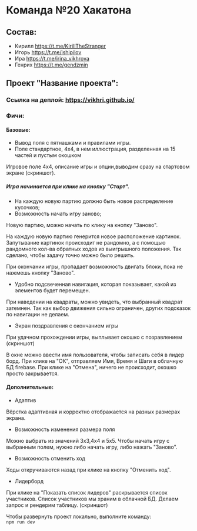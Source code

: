 # Команда №20 Хакатона  

## Состав:

- Кирилл https://t.me/KirillTheStranger
- Игорь https://t.me/ishipilov
- Ира https://t.me/irina_vikhrova
- Генрих https://t.me/gendzmin

## Проект "Название проекта":
  ### Ссылка на деплой: https://vikhri.github.io/
  ### Фичи:

#### Базовые:

- Вывод поля с пятнашками и правилами игры.
- Поле стандартное, 4х4, в нем иллюстрация, разделенная на 15 частей и пустым окошком 

Игровое поле 4х4, описание игры и опции,выводим сразу на стартовом экране (скриншот). 
##### Игра начинается при клике на кнопку "Старт".

- На каждую новую партию должно быть новое распределение кусочков;
- Возможность начать игру заново;

Новую партию, можно начать по клику на кнопку "Заново". 

На каждую новую партию  генерится новое расположение картинок. Запутывание картинок происходит не рандомно, а с помощью рандомного кол-ва обратных ходов из выигрышного положения. Так сделано, чтобы задачу точно можно было решить.

При окончании игры, пропадает возможность двигать блоки, пока не нажмешь кнопку "Заново".

- Удобно подсвеченная навигация, которая показывает, какой из элементов будет перемещен.

При наведении на квадраты, можно увидеть, что выбранный квадрат затемнен. Так как выбор движения сильно ограничен, других подсказок по навигации не делаем.

- Экран поздравления с окончанием игры

При удачном прохождении игры, выплывает окошко с позравлением (скриншот)

В окне можно ввести имя пользователя, чтобы записать себя в лидер борд. 
При клике на "ОК", отправляем Имя, Время и Шаги в облачную БД firebase.
При клике на "Отмена", ничего не происходит, окошко просто закрывается.


#### Дополнительные:
-  Адаптив

Вёрстка адаптивная и корректно отображается на разных размерах экрана.

- Возможность изменения размера поля

Можно выбрать из значений 3х3,4х4 и 5х5. Чтобы начать игру с выбранным полем, нужно либо начать игру, либо нажать "Заново".

-  Возможность отменить ход

Ходы откручиваются назад при клике на кнопку "Отменить ход".

- Лидерборд

При клике на "Показать список лидеров" раскрывается список участников.
Список участников мы храним в облачной БД. Делаем запрос и рендерим таблицу. (скриншот)

Чтобы развернуть проект локально, выполните команду:   
`npm run dev`


